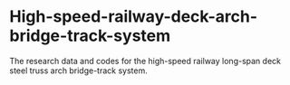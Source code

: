 # High-speed-railway-deck-arch-bridge-track-system
The research data and codes for the high-speed railway long-span deck steel truss arch bridge-track system.
